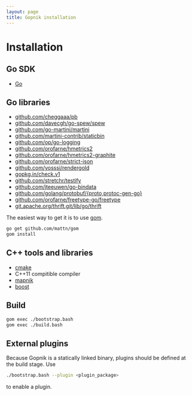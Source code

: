 ```yaml
---
layout: page
title: Gopnik installation
---
```


# Installation

## Go SDK
 * [Go](http://golang.org/doc/install)

## Go libraries
 * [github.com/cheggaaa/pb](https://github.com/cheggaaa/pb/)
 * [github.com/davecgh/go-spew/spew](https://github.com/davecgh/go-spew/spew/)
 * [github.com/go-martini/martini](https://github.com/go-martini/martini/)
 * [github.com/martini-contrib/staticbin](https://github.com/martini-contrib/staticbin/)
 * [github.com/op/go-logging](https://github.com/op/go-logging/)
 * [github.com/orofarne/hmetrics2](https://github.com/orofarne/hmetrics2/)
 * [github.com/orofarne/hmetrics2-graphite](https://github.com/orofarne/hmetrics2-graphite/)
 * [github.com/orofarne/strict-json](https://github.com/orofarne/strict-json/)
 * [github.com/yosssi/rendergold](https://github.com/yosssi/rendergold/)
 * [gopkg.in/check.v1](https://labix.org/gocheck)
 * [github.com/stretchr/testify](https://github.com/stretchr/testify)
 * [github.com/jteeuwen/go-bindata](https://github.com/jteeuwen/go-bindata)
 * [github.com/golang/protobuf/{proto,protoc-gen-go}](https://github.com/golang/protobuf)
 * [github.com/orofarne/freetype-go/freetype](github.com/orofarne/freetype-go/freetype)
 * [git.apache.org/thrift.git/lib/go/thrift](https://thrift.apache.org/)

The easiest way to get it is to use [gom](https://github.com/mattn/gom).

```bash
go get github.com/mattn/gom
gom install
```

## C++ tools and libraries
 * [cmake](http://www.cmake.org/)
 * C++11 compitible compiler
 * [mapnik](https://github.com/mapnik/mapnik/wiki/Mapnik-Installation)
 * [boost](http://www.boost.org/)

## Build
```bash
gom exec ./bootstrap.bash
gom exec ./build.bash
```

## External plugins
Because Gopnik is a statically linked binary, plugins should be defined at the build stage.
Use

```bash
./bootstrap.bash --plugin <plugin_package>
```

to enable a plugin.
